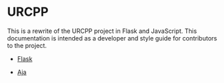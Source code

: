 # URCPP

This is a rewrite of the URCPP project in Flask and JavaScript. This documentation is intended as a developer and style guide for contributors to the project.

* [Flask](flask.md)

* [Aja](aja.md)
